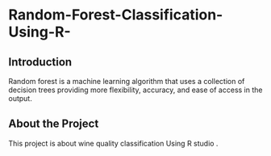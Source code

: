 # Random-Forest-Classification-Using-R-
## Introduction
Random forest is a machine learning algorithm that uses a collection of decision trees providing more flexibility, accuracy, and ease of access in the output.
## About the Project
This project is about wine quality classification Using R studio .
